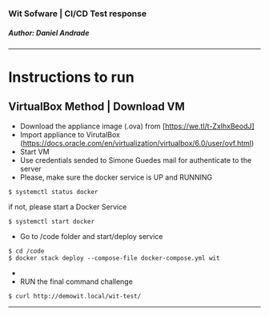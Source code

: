 ### Wit Sofware | CI/CD Test response
##### Author: Daniel Andrade
---
# Instructions to run
## VirtualBox Method | Download VM
- Download the appliance image (.ova) from [https://we.tl/t-ZxIhxBeodJ]
- Import appliance to VirutalBox 
(https://docs.oracle.com/en/virtualization/virtualbox/6.0/user/ovf.html)
- Start VM
- Use credentials sended to Simone Guedes mail for authenticate to the server
- Please, make sure the docker service is UP and RUNNING
```
$ systemctl status docker 
```
  if not, please start a Docker Service
```
$ systemctl start docker
```  

- Go to /code folder and start/deploy service
```
$ cd /code
$ docker stack deploy --compose-file docker-compose.yml wit
```
-
- RUN the final command challenge 
```
$ curl http://demowit.local/wit-test/
``` 
---
